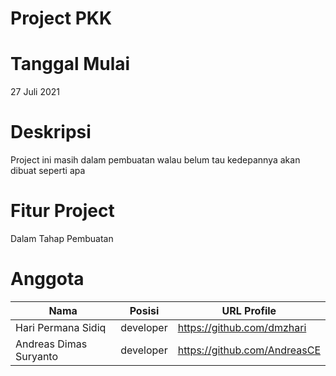 # Project PKK

# Tanggal Mulai
27 Juli 2021

# Deskripsi
Project ini masih dalam pembuatan walau belum tau kedepannya akan dibuat seperti apa

# Fitur Project
Dalam Tahap Pembuatan

# Anggota 
| Nama | Posisi | URL Profile |
| ------ | ------ | ------ |
| Hari Permana Sidiq | developer | https://github.com/dmzhari |
| Andreas Dimas Suryanto | developer | https://github.com/AndreasCE |
